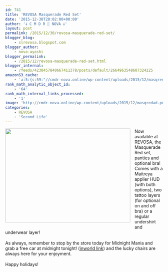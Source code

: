 ```yaml
---
id: 741
title: 'REVOSA Masquerade Red Set'
date: '2015-12-30T20:02:00+00:00'
author: '𐕣 C M D R ░ NOVA 𐕣'
layout: post
permalink: /2015/12/30/revosa-masquerade-red-set/
blogger_blog:
    - slrevosa.blogspot.com
blogger_author:
    - nova-ayashi
blogger_permalink:
    - /2015/12/revosa-masquerade-red-set.html
blogger_internal:
    - /feeds/4230457840667411378/posts/default/2664963548607324225
amazonS3_cache:
    - 'a:5:{s:59:"//cmdr-nova.online/wp-content/uploads/2015/12/masqredad.png";a:1:{s:9:"timestamp";i:1721698459;}s:67:"//cmdr-nova.online/wp-content/uploads/2015/12/masqredad-300x225.png";a:1:{s:9:"timestamp";i:1721698459;}s:51:"//cmdr-nova.online/wp-content/uploads/2024/02/3.gif";a:1:{s:9:"timestamp";i:1715804580;}s:57:"//cmdr-nova.online/wp-content/uploads/2024/02/NoAi_01.png";a:1:{s:9:"timestamp";i:1721637025;}s:67:"//cmdr-nova.online/wp-content/uploads/2024/02/721ac29ea9cbae00.jpeg";a:1:{s:9:"timestamp";i:1715654778;}}'
rank_math_analytic_object_id:
    - '64'
rank_math_internal_links_processed:
    - '1'
image: 'http://cmdr-nova.online/wp-content/uploads/2015/12/masqredad.png'
categories:
    - REVOSA
    - 'Second Life'
---
```


<div style="clear: both; text-align: center;">
<a href="http://cmdr-nova.online/wp-content/uploads/2015/12/masqredad.png" style="clear: left; float: left; margin-bottom: 1em; margin-right: 1em;"><img border="0" height="300" src="http://cmdr-nova.online/wp-content/uploads/2015/12/masqredad-300x225.png" width="400" /></a></div>
Now available at REVOSA, the Masquerade Red set, panties and optional bra! Comes with a Maitreya applier HUD (with both options), two tattoo layers (for optional on and off bra) or a regular undershirt and underwear layer!<br />
<br />
As always, remember to stop by the store today for Midnight Mania and grab a free car at midnight tonight! (<a href="http://maps.secondlife.com/secondlife/Pisces/182/234/1004" target="_blank" rel="noopener">inworld link</a>) and the lucky chairs are always here for your enjoyment.<br />
<br />
Happy holidays!